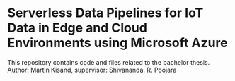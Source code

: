# Serverless Data Pipelines for IoT Data in Edge and Cloud Environments using Microsoft Azure
This repository contains code and files related to the bachelor thesis.
Author: Martin Kisand, supervisor: Shivananda. R. Poojara 
